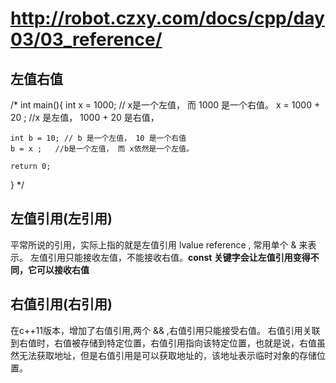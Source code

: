 # http://robot.czxy.com/docs/cpp/day03/03_reference/

## 左值右值
/*
int main(){
    int x = 1000;  // x是一个左值， 而 1000 是一个右值。
    x = 1000 + 20 ;  //x 是左值， 1000 + 20 是右值，

    int b = 10; // b 是一个左值， 10 是一个右值
    b = x ;   //b是一个左值， 而 x依然是一个左值。

    return 0;
}
*/

## 左值引用(左引用)
平常所说的引用，实际上指的就是左值引用 lvalue reference , 常用单个 & 来表示。 左值引用只能接收左值，不能接收右值。**const 关键字会让左值引用变得不同，它可以接收右值**

## 右值引用(右引用)
在c++11版本，增加了右值引用,两个 && ,右值引用只能接受右值。
右值引用关联到右值时，右值被存储到特定位置，右值引用指向该特定位置，也就是说，右值虽然无法获取地址，但是右值引用是可以获取地址的，该地址表示临时对象的存储位置。



